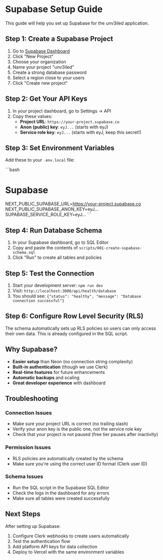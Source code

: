 # Supabase Setup Guide

This guide will help you set up Supabase for the unv3iled application.

## Step 1: Create a Supabase Project

1. Go to [Supabase Dashboard](https://supabase.com/dashboard)
2. Click "New Project"
3. Choose your organization
4. Name your project "unv3iled"
5. Create a strong database password
6. Select a region close to your users
7. Click "Create new project"

## Step 2: Get Your API Keys

1. In your project dashboard, go to Settings → API
2. Copy these values:
   - **Project URL**: `https://your-project.supabase.co`
   - **Anon (public) key**: `eyJ...` (starts with eyJ)
   - **Service role key**: `eyJ...` (starts with eyJ, keep this secret!)

## Step 3: Set Environment Variables

Add these to your `.env.local` file:

\`\`\`bash
# Supabase
NEXT_PUBLIC_SUPABASE_URL=https://your-project.supabase.co
NEXT_PUBLIC_SUPABASE_ANON_KEY=eyJ...
SUPABASE_SERVICE_ROLE_KEY=eyJ...
\`\`\`

## Step 4: Run Database Schema

1. In your Supabase dashboard, go to SQL Editor
2. Copy and paste the contents of `scripts/001-create-supabase-schema.sql`
3. Click "Run" to create all tables and policies

## Step 5: Test the Connection

1. Start your development server: `npm run dev`
2. Visit: `http://localhost:3000/api/health/database`
3. You should see: `{"status": "healthy", "message": "Database connection successful"}`

## Step 6: Configure Row Level Security (RLS)

The schema automatically sets up RLS policies so users can only access their own data. This is already configured in the SQL script.

## Why Supabase?

- **Easier setup** than Neon (no connection string complexity)
- **Built-in authentication** (though we use Clerk)
- **Real-time features** for future enhancements
- **Automatic backups** and scaling
- **Great developer experience** with dashboard

## Troubleshooting

### Connection Issues
- Make sure your project URL is correct (no trailing slash)
- Verify your anon key is the public one, not the service role key
- Check that your project is not paused (free tier pauses after inactivity)

### Permission Issues
- RLS policies are automatically created by the schema
- Make sure you're using the correct user ID format (Clerk user ID)

### Schema Issues
- Run the SQL script in the Supabase SQL Editor
- Check the logs in the dashboard for any errors
- Make sure all tables were created successfully

## Next Steps

After setting up Supabase:

1. Configure Clerk webhooks to create users automatically
2. Test the authentication flow
3. Add platform API keys for data collection
4. Deploy to Vercel with the same environment variables
